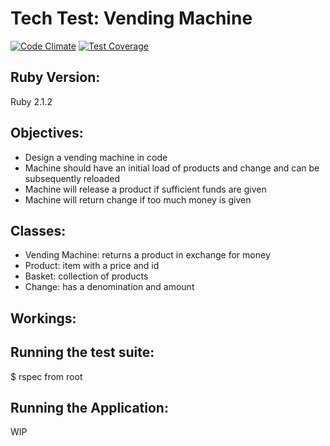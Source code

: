 Tech Test: Vending Machine
==========================
[![Code Climate](https://codeclimate.com/github/foxjerem/vending-machine/badges/gpa.svg)](https://codeclimate.com/github/foxjerem/vending-machine) [![Test Coverage](https://codeclimate.com/github/foxjerem/vending-machine/badges/coverage.svg)](https://codeclimate.com/github/foxjerem/vending-machine)

Ruby Version:
-------------
Ruby 2.1.2

Objectives:
-----------
- Design a vending machine in code
- Machine should have an initial load of products and change and can be subsequently reloaded
- Machine will release a product if sufficient funds are given
- Machine will return change if too much money is given

Classes:
--------
- Vending Machine: returns a product in exchange for money
- Product: item with a price and id
- Basket: collection of products
- Change: has a denomination and amount

Workings:
---------

Running the test suite:
-----------------------
$ rspec from root

Running the Application:
------------------------
WIP

